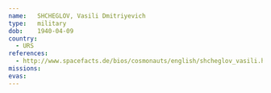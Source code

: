 ```yaml
---
name:	SHCHEGLOV, Vasili Dmitriyevich 
type:	military
dob:	1940-04-09
country:
  - URS
references:
  - http://www.spacefacts.de/bios/cosmonauts/english/shcheglov_vasili.htm
missions:
evas:
---
```

